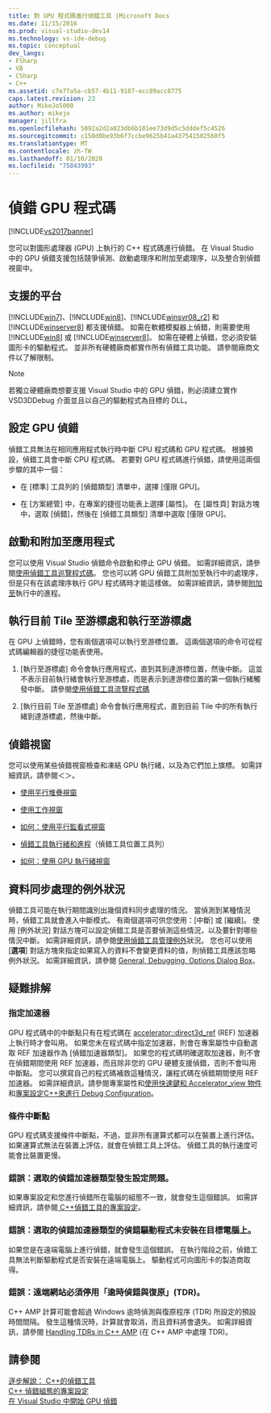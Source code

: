 ```yaml
---
title: 對 GPU 程式碼進行偵錯工具 |Microsoft Docs
ms.date: 11/15/2016
ms.prod: visual-studio-dev14
ms.technology: vs-ide-debug
ms.topic: conceptual
dev_langs:
- FSharp
- VB
- CSharp
- C++
ms.assetid: c7e77a5a-cb57-4b11-9187-ecc89acc8775
caps.latest.revision: 23
author: MikeJo5000
ms.author: mikejo
manager: jillfra
ms.openlocfilehash: 5092a2d2a823db6b101ee73d9d5c5dddef5c4526
ms.sourcegitcommit: c150d0be93b6f7ccbe9625b41a437541502560f5
ms.translationtype: MT
ms.contentlocale: zh-TW
ms.lasthandoff: 01/10/2020
ms.locfileid: "75843993"
---
```

# <a name="debugging-gpu-code"></a>偵錯 GPU 程式碼
[!INCLUDE[vs2017banner](../includes/vs2017banner.md)]

您可以對圖形處理器 (GPU) 上執行的 C++ 程式碼進行偵錯。 在 Visual Studio 中的 GPU 偵錯支援包括競爭偵測、啟動處理序和附加至處理序，以及整合到偵錯視窗中。  
  
## <a name="supported-platforms"></a>支援的平台  
 [!INCLUDE[win7](../includes/win7-md.md)]、[!INCLUDE[win8](../includes/win8-md.md)]、[!INCLUDE[winsvr08_r2](../includes/winsvr08-r2-md.md)] 和 [!INCLUDE[winserver8](../includes/winserver8-md.md)] 都支援偵錯。 如需在軟體模擬器上偵錯，則需要使用 [!INCLUDE[win8](../includes/win8-md.md)] 或 [!INCLUDE[winserver8](../includes/winserver8-md.md)]。 如需在硬體上偵錯，您必須安裝圖形卡的驅動程式。 並非所有硬體廠商都實作所有偵錯工具功能。 請參閱廠商文件以了解限制。  
  
> [!NOTE]
> 若獨立硬體廠商想要支援 Visual Studio 中的 GPU 偵錯，則必須建立實作 VSD3DDebug 介面並且以自己的驅動程式為目標的 DLL。  
  
## <a name="configuring-gpu-debugging"></a>設定 GPU 偵錯  
 偵錯工具無法在相同應用程式執行時中斷 CPU 程式碼和 GPU 程式碼。 根據預設，偵錯工具會中斷 CPU 程式碼。 若要對 GPU 程式碼進行偵錯，請使用這兩個步驟的其中一個：  
  
- 在 [標準] 工具列的 [偵錯類型] 清單中，選擇 [僅限 GPU]。  
  
- 在 [方案總管] 中，在專案的捷徑功能表上選擇 [屬性]。 在 [屬性頁] 對話方塊中，選取 [偵錯]，然後在 [偵錯工具類型] 清單中選取 [僅限 GPU]。  
  
## <a name="launching-and-attaching-to-applications"></a>啟動和附加至應用程式  
 您可以使用 Visual Studio 偵錯命令啟動和停止 GPU 偵錯。 如需詳細資訊，請參閱[使用偵錯工具巡覽程式碼](../debugger/navigating-through-code-with-the-debugger.md)。 您也可以將 GPU 偵錯工具附加至執行中的處理序，但是只有在該處理序執行 GPU 程式碼時才能這樣做。 如需詳細資訊，請參閱[附加至](../debugger/attach-to-running-processes-with-the-visual-studio-debugger.md)執行中的進程。  
  
## <a name="run-current-tile-to-cursor-and-run-to-cursor"></a>執行目前 Tile 至游標處和執行至游標處  
 在 GPU 上偵錯時，您有兩個選項可以執行至游標位置。 這兩個選項的命令可從程式碼編輯器的捷徑功能表使用。  
  
1. [執行至游標處] 命令會執行應用程式，直到其到達游標位置，然後中斷。 這並不表示目前執行緒會執行至游標處，而是表示到達游標位置的第一個執行緒觸發中斷。 請參閱[使用偵錯工具流覽程式碼](../debugger/navigating-through-code-with-the-debugger.md)  
  
2. [執行目前 Tile 至游標處] 命令會執行應用程式，直到目前 Tile 中的所有執行緒到達游標處，然後中斷。  
  
## <a name="debugging-windows"></a>偵錯視窗  
 您可以使用某些偵錯視窗檢查和凍結 GPU 執行緒，以及為它們加上旗標。 如需詳細資訊，請參閱＜＞。  
  
- [使用平行堆疊視窗](../debugger/using-the-parallel-stacks-window.md)  
  
- [使用工作視窗](../debugger/using-the-tasks-window.md)  
  
- [如何：使用平行監看式視窗](../debugger/how-to-use-the-parallel-watch-window.md)  
  
- [偵錯工具執行緒和進程](../debugger/debug-threads-and-processes.md)（偵錯工具位置工具列）  
  
- [如何：使用 GPU 執行緒視窗](../debugger/how-to-use-the-gpu-threads-window.md)  
  
## <a name="data-synchronization-exceptions"></a>資料同步處理的例外狀況  
 偵錯工具可能在執行期間識別出幾個資料同步處理的情況。 當偵測到某種情況時，偵錯工具就會進入中斷模式。 有兩個選項可供您使用：[中斷] 或 [繼續]。 使用 [例外狀況] 對話方塊可以設定偵錯工具是否要偵測這些情況，以及要針對哪些情況中斷。 如需詳細資訊，請參閱[使用偵錯工具管理例外](../debugger/managing-exceptions-with-the-debugger.md)狀況。 您也可以使用 [**選項**] 對話方塊來指定如果寫入的資料不會變更資料的值，則偵錯工具應該忽略例外狀況。 如需詳細資訊，請參閱 [General, Debugging, Options Dialog Box](../debugger/general-debugging-options-dialog-box.md)。  
  
## <a name="troubleshooting"></a>疑難排解  
  
### <a name="specifying-an-accelerator"></a>指定加速器  
 GPU 程式碼中的中斷點只有在程式碼在 [accelerator::direct3d_ref](https://msdn.microsoft.com/library/a514b1a7-3b3f-4011-be6c-f7b0d9a42663) (REF) 加速器上執行時才會叫用。 如果您未在程式碼中指定加速器，則會在專案屬性中自動選取 REF 加速器作為 [偵錯加速器類型]。 如果您的程式碼明確選取加速器，則不會在偵錯期間使用 REF 加速器，而且除非您的 GPU 硬體支援偵錯，否則不會叫用中斷點。 您可以撰寫自己的程式碼補救這種情況，讓程式碼在偵錯期間使用 REF 加速器。 如需詳細資訊，請參閱專案屬性和[使用快速鍵和 Accelerator_view 物件](https://msdn.microsoft.com/library/18f0dc66-8236-4420-9f46-1a14f2c3fba1)和[專案設定C++來進行 Debug Configuration](../debugger/project-settings-for-a-cpp-debug-configuration.md)。  
  
### <a name="conditional-breakpoints"></a>條件中斷點  
 GPU 程式碼支援條件中斷點，不過，並非所有運算式都可以在裝置上進行評估。 如果運算式無法在裝置上評估，就會在偵錯工具上評估。 偵錯工具的執行速度可能會比裝置更慢。  
  
### <a name="error-there-is-a-configuration-issue-with-the-selected-debugging-accelerator-type"></a>錯誤：選取的偵錯加速器類型發生設定問題。  
 如果專案設定和您進行偵錯所在電腦的組態不一致，就會發生這個錯誤。 如需詳細資訊，請參閱[ C++偵錯工具的專案設定](../debugger/project-settings-for-a-cpp-debug-configuration.md)。  
  
### <a name="error-the-debug-driver-for-the-selected-debugging-accelerator-type-is-not-installed-on-the-target-machine"></a>錯誤：選取的偵錯加速器類型的偵錯驅動程式未安裝在目標電腦上。  
 如果您是在遠端電腦上進行偵錯，就會發生這個錯誤。 在執行階段之前，偵錯工具無法判斷驅動程式是否安裝在遠端電腦上。 驅動程式可向圖形卡的製造商取得。  
  
### <a name="error-timeout-detection-and-recovery-tdr-must-be-disabled-at-the-remote-site"></a>錯誤：遠端網站必須停用「逾時偵錯與復原」(TDR)。  
 C++ AMP 計算可能會超過 Windows 逾時偵測與復原程序 (TDR) 所設定的預設時間間隔。 發生這種情況時，計算就會取消，而且資料將會遺失。 如需詳細資訊，請參閱 [Handling TDRs in C++ AMP](https://blogs.msdn.com/b/nativeconcurrency/archive/2012/03/07/handling-tdrs-in-c-amp.aspx) (在 C++ AMP 中處理 TDR)。  
  
## <a name="see-also"></a>請參閱  
 [逐步解說：  C++的偵錯工具](https://msdn.microsoft.com/library/40e92ecc-f6ba-411c-960c-b3047b854fb5)  
 [C++ 偵錯組態的專案設定](../debugger/project-settings-for-a-cpp-debug-configuration.md)   
 [在 Visual Studio 中開始 GPU 偵錯](https://blogs.msdn.com/b/nativeconcurrency/archive/2012/03/17/start-gpu-debugging-in-visual-studio-11.aspx)

